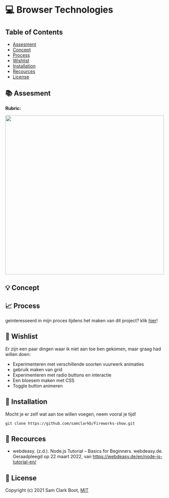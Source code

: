 # :computer: Browser Technologies 

## Table of Contents 
* [Assesment](https://github.com/samclarkb/Fireworks-show#books-assessment)
* [Concept](https://github.com/samclarkb/Fireworks-show#bulb-concept)
* [Process](https://github.com/samclarkb/Fireworks-show#chart_with_upwards_trend-process)
* [Wishlist](https://github.com/samclarkb/Fireworks-show#memo-wishlist)
* [Installation](https://github.com/samclarkb/Fireworks-show#wrench-installation)
* [Recources](https://github.com/samclarkb/Fireworks-show#mag_right-recources)
* [License](https://github.com/samclarkb/Fireworks-show#bookmark-license)

## :books: Assesment 

**Rubric:** 

<img src="https://github.com/samclarkb/progressive-web-apps-2122/blob/main/public/images/rubric.png" width="500">

## :bulb: Concept


## :chart_with_upwards_trend: Process

geinteresseerd in mijn proces tijdens het maken van dit project? klik [hier](https://github.com/samclarkb/Barcode-app-PWA/wiki/Proces)!

## :memo: Wishlist
Er zijn een paar dingen waar ik niet aan toe ben gekomen, maar graag had willen doen:
* Experimenteren met verschillende soorten vuurwerk animaties
* gebruik maken van grid
* Experimenteren met radio buttons en interactie
* Een bloesem maken met CSS
* Toggle button animeren

## :wrench: Installation

Mocht je er zelf wat aan toe willen voegen, neem vooral je tijd! 

``` git clone https://github.com/samclarkb/Fireworks-show.git ```


## :mag_right: Recources 
- webdeasy. (z.d.). Node.js Tutorial – Basics for Beginners. webdeasy.de. Geraadpleegd op 22 maart 2022, van https://webdeasy.de/en/node-js-tutorial-en/

## :bookmark: License 
Copyright (c) 2021 Sam Clark Boot, [MIT](https://github.com/samclarkb/Fireworks-show/blob/main/LICENSE)

